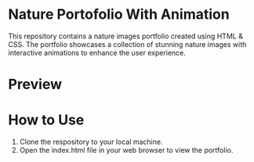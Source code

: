 # Nature Portofolio With Animation
This repository contains a nature images portfolio created using HTML & CSS. The portfolio showcases a collection of stunning nature images with interactive animations to enhance the user experience.

# Preview


# How to Use
1. Clone the respository to your local machine.
2. Open the index.html file in your web browser to view the portfolio.
